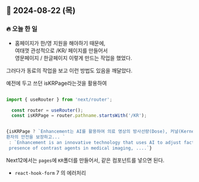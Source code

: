 ## 📆 2024-08-22 (목)
### 🔥 오늘 한 일 <br>




- 홈페이지가 한/영 지원을 해야하기 때문에,  
여태껏 관성적으로 /KR/ 페이지를 만들어서  
영문페이지 / 한글페이지 이렇게 만드는 작업을 했었다.  
  

그러다가 동료의 작업을 보고 이런 방법도 있음을 깨달았다.   

예전에 두고 쓰던 isKRPage라는것을 활용하여  

```js

import { useRouter } from 'next/router';

  const router = useRouter();
  const isKRPage = router.pathname.startsWith('/KR');


{isKRPage ? `Enhancement는 AI를 활용하여 의료 영상의 방사선량(Dose), 커널(Kernel), 조영제 사용 유무 등의 요소를 조정해
환자의 안전을 보장하고... `
 : `Enhancement is an innovative technology that uses AI to adjust factors such as dose, kernel, and the
 presence of contrast agents in medical imaging, ....`}
```

Next12에서는 ```pages```에 ```KR```폴더를 만들어서, 같은 컴포넌트를 넣으면 된다. 
 

- ```react-hook-form``` 7 의 에러처리 

